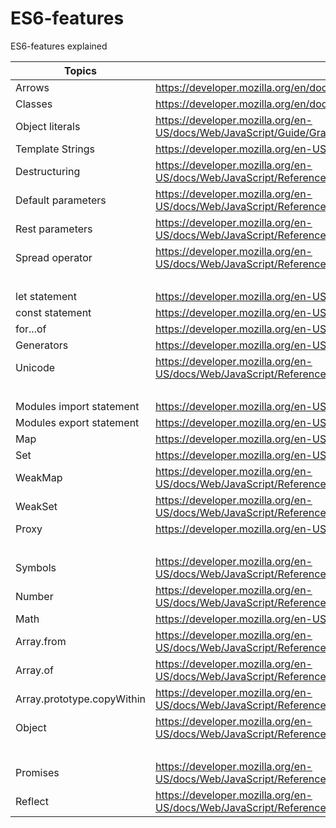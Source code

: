 # ES6-features
ES6-features explained

| Topics     | Reference    |
| -----------|--------------|
| Arrows  | https://developer.mozilla.org/en/docs/Web/JavaScript/Reference/Functions/Arrow_functions   |
| Classes | https://developer.mozilla.org/en/docs/Web/JavaScript/Reference/Classes |
| Object literals | https://developer.mozilla.org/en-US/docs/Web/JavaScript/Guide/Grammar_and_types#Object_literals |
| Template Strings | https://developer.mozilla.org/en-US/docs/Web/JavaScript/Reference/template_strings |
| Destructuring | https://developer.mozilla.org/en-US/docs/Web/JavaScript/Reference/Operators/Destructuring_assignment |
| Default parameters | https://developer.mozilla.org/en-US/docs/Web/JavaScript/Reference/Functions/Default_parameters |
| Rest parameters | https://developer.mozilla.org/en-US/docs/Web/JavaScript/Reference/Functions/rest_parameters |
| Spread operator | https://developer.mozilla.org/en-US/docs/Web/JavaScript/Reference/Operators/Spread_operator |
| &nbsp; | &nbsp; |
| let statement | https://developer.mozilla.org/en-US/docs/Web/JavaScript/Reference/Statements/let |
| const statement | https://developer.mozilla.org/en-US/docs/Web/JavaScript/Reference/Statements/const |
| for...of | https://developer.mozilla.org/en-US/docs/Web/JavaScript/Reference/Statements/for...of |
| Generators | https://developer.mozilla.org/en-US/docs/Web/JavaScript/Reference/Iteration_protocols |
| Unicode | https://developer.mozilla.org/en-US/docs/Web/JavaScript/Reference/Global_Objects/RegExp/unicode  |
| &nbsp; | &nbsp; |
| Modules import statement | https://developer.mozilla.org/en-US/docs/Web/JavaScript/Reference/Statements/import |
| Modules export statement | https://developer.mozilla.org/en-US/docs/Web/JavaScript/Reference/Statements/export |
| Map | https://developer.mozilla.org/en-US/docs/Web/JavaScript/Reference/Global_Objects/Map |
| Set | https://developer.mozilla.org/en-US/docs/Web/JavaScript/Reference/Global_Objects/Set |
| WeakMap | https://developer.mozilla.org/en-US/docs/Web/JavaScript/Reference/Global_Objects/WeakMap |
| WeakSet | https://developer.mozilla.org/en-US/docs/Web/JavaScript/Reference/Global_Objects/WeakSet |
| Proxy | https://developer.mozilla.org/en-US/docs/Web/JavaScript/Reference/Global_Objects/Proxy |
| &nbsp; | &nbsp; |
| Symbols | https://developer.mozilla.org/en-US/docs/Web/JavaScript/Reference/Global_Objects/Symbol |
| Number | https://developer.mozilla.org/en-US/docs/Web/JavaScript/Reference/Global_Objects/Number |
| Math | https://developer.mozilla.org/en-US/docs/Web/JavaScript/Reference/Global_Objects/Math |
| Array.from | https://developer.mozilla.org/en-US/docs/Web/JavaScript/Reference/Global_Objects/Array/from |
| Array.of | https://developer.mozilla.org/en-US/docs/Web/JavaScript/Reference/Global_Objects/Array/of |
| Array.prototype.copyWithin | https://developer.mozilla.org/en-US/docs/Web/JavaScript/Reference/Global_Objects/Array/copyWithin |
| Object | https://developer.mozilla.org/en-US/docs/Web/JavaScript/Reference/Global_Objects/Object/assign |
| &nbsp; | &nbsp; |
| Promises | https://developer.mozilla.org/en-US/docs/Web/JavaScript/Reference/Global_Objects/Promise |
| Reflect | https://developer.mozilla.org/en-US/docs/Web/JavaScript/Reference/Global_Objects/Reflect |
